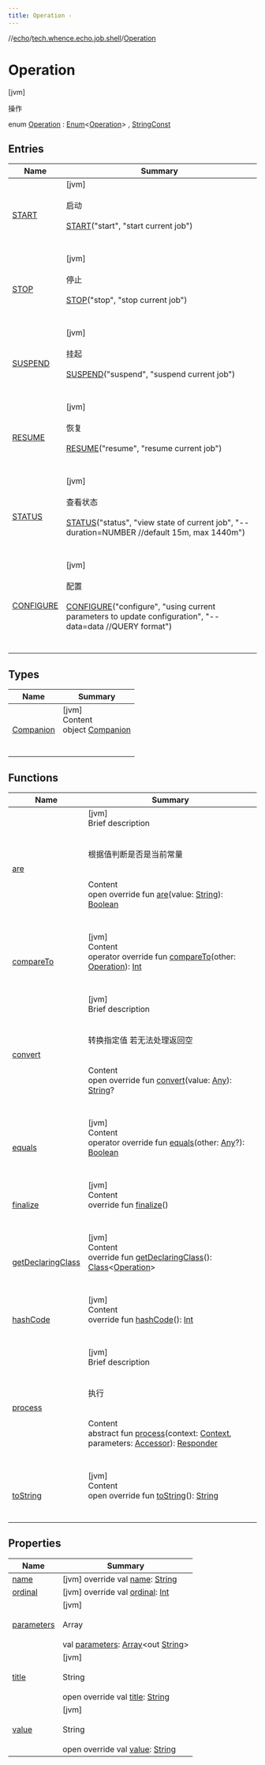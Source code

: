 ```yaml
---
title: Operation -
---
```

//[echo](../../index.md)/[tech.whence.echo.job.shell](../index.md)/[Operation](index.md)



# Operation  
 [jvm] 

操作

enum [Operation](index.md) : [Enum](https://kotlinlang.org/api/latest/jvm/stdlib/kotlin/-enum/index.html)<[Operation](index.md)> , [StringConst](../../tech.whence.echo.container.constant/-string-const/index.md)   


## Entries  
  
|  Name|  Summary| 
|---|---|
| [START](-s-t-a-r-t/index.md)|  [jvm] <br><br>启动<br><br>[START](-s-t-a-r-t/index.md)("start", "start current job")  <br>  <br>   <br>
| [STOP](-s-t-o-p/index.md)|  [jvm] <br><br>停止<br><br>[STOP](-s-t-o-p/index.md)("stop", "stop current job")  <br>  <br>   <br>
| [SUSPEND](-s-u-s-p-e-n-d/index.md)|  [jvm] <br><br>挂起<br><br>[SUSPEND](-s-u-s-p-e-n-d/index.md)("suspend", "suspend current job")  <br>  <br>   <br>
| [RESUME](-r-e-s-u-m-e/index.md)|  [jvm] <br><br>恢复<br><br>[RESUME](-r-e-s-u-m-e/index.md)("resume", "resume current job")  <br>  <br>   <br>
| [STATUS](-s-t-a-t-u-s/index.md)|  [jvm] <br><br>查看状态<br><br>[STATUS](-s-t-a-t-u-s/index.md)("status", "view state of current job", "--duration=NUMBER //default 15m, max 1440m")  <br>  <br>   <br>
| [CONFIGURE](-c-o-n-f-i-g-u-r-e/index.md)|  [jvm] <br><br>配置<br><br>[CONFIGURE](-c-o-n-f-i-g-u-r-e/index.md)("configure", "using current parameters to update configuration", "--data=data //QUERY format")  <br>  <br>   <br>


## Types  
  
|  Name|  Summary| 
|---|---|
| [Companion](-companion/index.md)| [jvm]  <br>Content  <br>object [Companion](-companion/index.md)  <br><br><br>


## Functions  
  
|  Name|  Summary| 
|---|---|
| [are](../../tech.whence.echo.container.constant/-string-const/are.md)| [jvm]  <br>Brief description  <br><br><br>根据值判断是否是当前常量<br><br>  <br>Content  <br>open override fun [are](../../tech.whence.echo.container.constant/-string-const/are.md)(value: [String](https://kotlinlang.org/api/latest/jvm/stdlib/kotlin/-string/index.html)): [Boolean](https://kotlinlang.org/api/latest/jvm/stdlib/kotlin/-boolean/index.html)  <br><br><br>
| [compareTo](-c-o-n-f-i-g-u-r-e/index.md#kotlin/Enum/compareTo/#tech.whence.echo.job.shell.Operation/PointingToDeclaration/)| [jvm]  <br>Content  <br>operator override fun [compareTo](-c-o-n-f-i-g-u-r-e/index.md#kotlin/Enum/compareTo/#tech.whence.echo.job.shell.Operation/PointingToDeclaration/)(other: [Operation](index.md)): [Int](https://kotlinlang.org/api/latest/jvm/stdlib/kotlin/-int/index.html)  <br><br><br>
| [convert](../../tech.whence.echo.container.constant/-string-const/convert.md)| [jvm]  <br>Brief description  <br><br><br>转换指定值 若无法处理返回空<br><br>  <br>Content  <br>open override fun [convert](../../tech.whence.echo.container.constant/-string-const/convert.md)(value: [Any](https://kotlinlang.org/api/latest/jvm/stdlib/kotlin/-any/index.html)): [String](https://kotlinlang.org/api/latest/jvm/stdlib/kotlin/-string/index.html)?  <br><br><br>
| [equals](../../tech.whence.echo.webclient.response/-response-mocker/-purpose/-p-a-r-s-e-d/index.md#kotlin/Enum/equals/#kotlin.Any?/PointingToDeclaration/)| [jvm]  <br>Content  <br>operator override fun [equals](../../tech.whence.echo.webclient.response/-response-mocker/-purpose/-p-a-r-s-e-d/index.md#kotlin/Enum/equals/#kotlin.Any?/PointingToDeclaration/)(other: [Any](https://kotlinlang.org/api/latest/jvm/stdlib/kotlin/-any/index.html)?): [Boolean](https://kotlinlang.org/api/latest/jvm/stdlib/kotlin/-boolean/index.html)  <br><br><br>
| [finalize](../../tech.whence.echo.webclient.response/-response-mocker/-purpose/-p-a-r-s-e-d/index.md#kotlin/Enum/finalize/#/PointingToDeclaration/)| [jvm]  <br>Content  <br>override fun [finalize](../../tech.whence.echo.webclient.response/-response-mocker/-purpose/-p-a-r-s-e-d/index.md#kotlin/Enum/finalize/#/PointingToDeclaration/)()  <br><br><br>
| [getDeclaringClass](../../tech.whence.echo.webclient.response/-response-mocker/-purpose/-p-a-r-s-e-d/index.md#kotlin/Enum/getDeclaringClass/#/PointingToDeclaration/)| [jvm]  <br>Content  <br>override fun [getDeclaringClass](../../tech.whence.echo.webclient.response/-response-mocker/-purpose/-p-a-r-s-e-d/index.md#kotlin/Enum/getDeclaringClass/#/PointingToDeclaration/)(): [Class](https://docs.oracle.com/javase/8/docs/api/java/lang/Class.html)<[Operation](index.md)>  <br><br><br>
| [hashCode](../../tech.whence.echo.webclient.response/-response-mocker/-purpose/-p-a-r-s-e-d/index.md#kotlin/Enum/hashCode/#/PointingToDeclaration/)| [jvm]  <br>Content  <br>override fun [hashCode](../../tech.whence.echo.webclient.response/-response-mocker/-purpose/-p-a-r-s-e-d/index.md#kotlin/Enum/hashCode/#/PointingToDeclaration/)(): [Int](https://kotlinlang.org/api/latest/jvm/stdlib/kotlin/-int/index.html)  <br><br><br>
| [process](process.md)| [jvm]  <br>Brief description  <br><br><br>执行<br><br>  <br>Content  <br>abstract fun [process](process.md)(context: [Context](../-context/index.md), parameters: [Accessor](../../tech.whence.echo.container.accessor/-accessor/index.md)): [Responder](../-responder/index.md)  <br><br><br>
| [toString](../../tech.whence.echo.webclient.response/-response-mocker/-purpose/-p-a-r-s-e-d/index.md#kotlin/Enum/toString/#/PointingToDeclaration/)| [jvm]  <br>Content  <br>open override fun [toString](../../tech.whence.echo.webclient.response/-response-mocker/-purpose/-p-a-r-s-e-d/index.md#kotlin/Enum/toString/#/PointingToDeclaration/)(): [String](https://kotlinlang.org/api/latest/jvm/stdlib/kotlin/-string/index.html)  <br><br><br>


## Properties  
  
|  Name|  Summary| 
|---|---|
| [name](index.md#tech.whence.echo.job.shell/Operation/name/#/PointingToDeclaration/)|  [jvm] override val [name](index.md#tech.whence.echo.job.shell/Operation/name/#/PointingToDeclaration/): [String](https://kotlinlang.org/api/latest/jvm/stdlib/kotlin/-string/index.html)   <br>
| [ordinal](index.md#tech.whence.echo.job.shell/Operation/ordinal/#/PointingToDeclaration/)|  [jvm] override val [ordinal](index.md#tech.whence.echo.job.shell/Operation/ordinal/#/PointingToDeclaration/): [Int](https://kotlinlang.org/api/latest/jvm/stdlib/kotlin/-int/index.html)   <br>
| [parameters](index.md#tech.whence.echo.job.shell/Operation/parameters/#/PointingToDeclaration/)|  [jvm] <br><br>Array<out String><br><br>val [parameters](index.md#tech.whence.echo.job.shell/Operation/parameters/#/PointingToDeclaration/): [Array](https://kotlinlang.org/api/latest/jvm/stdlib/kotlin/-array/index.html)<out [String](https://kotlinlang.org/api/latest/jvm/stdlib/kotlin/-string/index.html)>   <br>
| [title](index.md#tech.whence.echo.job.shell/Operation/title/#/PointingToDeclaration/)|  [jvm] <br><br>String<br><br>open override val [title](index.md#tech.whence.echo.job.shell/Operation/title/#/PointingToDeclaration/): [String](https://kotlinlang.org/api/latest/jvm/stdlib/kotlin/-string/index.html)   <br>
| [value](index.md#tech.whence.echo.job.shell/Operation/value/#/PointingToDeclaration/)|  [jvm] <br><br>String<br><br>open override val [value](index.md#tech.whence.echo.job.shell/Operation/value/#/PointingToDeclaration/): [String](https://kotlinlang.org/api/latest/jvm/stdlib/kotlin/-string/index.html)   <br>

